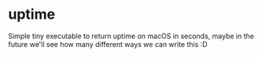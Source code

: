 # uptime
Simple tiny executable to return uptime on macOS in seconds, maybe in the future we'll see how many different ways we can write this :D
